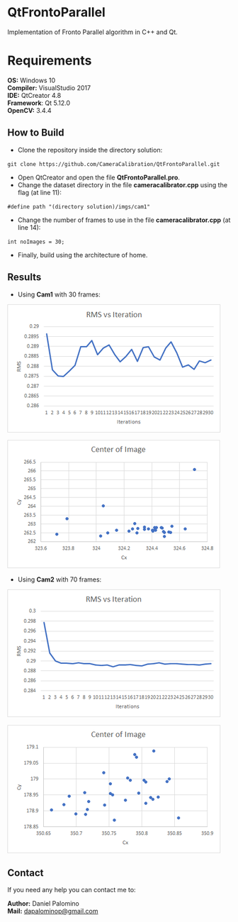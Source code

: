 # QtFrontoParallel
Implementation of Fronto Parallel algorithm in C++ and Qt.

# Requirements

**OS:** Windows 10 <br/>
**Compiler:** VisualStudio 2017 <br/>
**IDE:** QtCreator 4.8 <br/>
**Framework**: Qt 5.12.0 <br/>
**OpenCV:** 3.4.4

## How to Build

 *  Clone the repository inside the directory solution:
 
 ``
 git clone https://github.com/CameraCalibration/QtFrontoParallel.git
 ``
 *  Open QtCreator and open the file **QtFrontoParallel.pro**.
 *  Change the dataset directory in the file **cameracalibrator.cpp** using the flag (at line 11):

 ``
 #define path "(directory solution)/imgs/cam1"
 ``
 *  Change the number of frames to use in the file **cameracalibrator.cpp** (at line 14):
 
 ``
 int noImages = 30;
 ``
 *  Finally, build using the architecture of home.
 
 ## Results
 
 *  Using **Cam1** with 30 frames: 
 
![alt text](https://raw.githubusercontent.com/CameraCalibration/QtFrontoParallel/master/static/cam1_rms.png "RMS Cam01")

![alt text](https://raw.githubusercontent.com/CameraCalibration/QtFrontoParallel/master/static/cam1_centers.png "Centers Cam01")
 
 *  Using **Cam2** with 70 frames: 
 
![alt text](https://raw.githubusercontent.com/CameraCalibration/QtFrontoParallel/master/static/cam2_rms.png "RMS Cam02")

![alt text](https://raw.githubusercontent.com/CameraCalibration/QtFrontoParallel/master/static/cam2_centers.png "Centers Cam02")
 
 
## Contact
If you need any help you can contact me to:
 
**Author:** Daniel Palomino <br/>
**Mail:**   dapalominop@gmail.com
